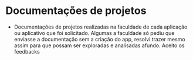 # Documentações de projetos 

 - Documentações de projetos realizadas na faculdade de cada aplicação ou aplicativo que foi solicitado. Algumas a faculdade só pediu que enviasse a documentação sem a criação do app, resolvi trazer mesmo assim para que possam ser exploradas e analisadas afundo. Aceito os feedbacks 
